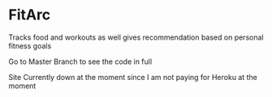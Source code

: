 # FitArc
Tracks food and workouts as well gives recommendation based on personal fitness goals


Go to Master Branch to see the code in full

Site Currently down at the moment since I am not paying for Heroku at the moment

